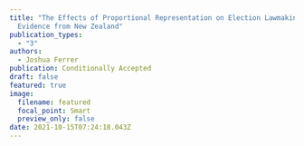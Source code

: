 ```yaml
---
title: "The Effects of Proportional Representation on Election Lawmaking:
  Evidence from New Zealand"
publication_types:
  - "3"
authors:
  - Joshua Ferrer
publication: Conditionally Accepted
draft: false
featured: true
image:
  filename: featured
  focal_point: Smart
  preview_only: false
date: 2021-10-15T07:24:18.043Z
---
```

